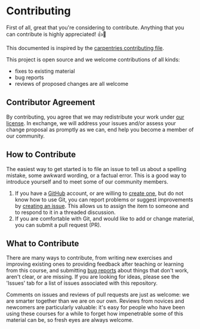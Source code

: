 # Contributing

First of all, great that you're considering to contribute. Anything that you can contribute is highly appreciated! :thumbsup::tada:

This documented is inspired by the [carpentries contributing file](https://github.com/carpentries/lesson-example/blob/main/CONTRIBUTING.md). 

This project is open source and we welcome contributions of all kinds:
- fixes to existing material
- bug reports
- reviews of proposed changes are all welcome

## Contributor Agreement

By contributing, you agree that we may redistribute your work under [our license](LICENSE.md). In exchange, we will address your issues and/or assess your change proposal as promptly as we can, end help you become a member of our community.

## How to Contribute

The easiest way to get started is to file an issue to tell us about a spelling mistake, some awkward wording, or a factual error. This is a good way to introduce yourself and to meet some of our community members.

1.  If you have a [GitHub](https://github.com/) account, or are willing to [create one](https://github.com/join), but do not know how to use Git, you can report problems or suggest improvements by [creating an issue](https://github.com/sib-swiss/containers-introduction-training/issues). This allows us to assign the item to someone and to respond to it in a threaded discussion.
2.  If you are comfortable with Git, and would like to add or change material,  you can submit a pull request (PR). 

## What to Contribute

There are many ways to contribute, from writing new exercises and improving existing ones  to providing feedback after teaching or learning from this course, and submitting [bug reports](https://github.com/sib-swiss/single-cell-training/issues) about things that don't work, aren't clear, or are missing. If you are looking for ideas, please see the 'Issues' tab for  a list of issues associated with this repository.

Comments on issues and reviews of pull requests are just as welcome: we are smarter together than we are on our own. Reviews from novices and newcomers are particularly valuable: it's easy for people who have been using these courses for a while to forget how impenetrable some of this material can be, so fresh eyes are always welcome.
